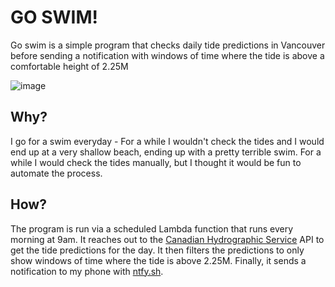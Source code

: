 # GO SWIM!

Go swim is a simple program that checks daily tide predictions in Vancouver before sending a notification with windows of time where the tide is above a comfortable height of 2.25M

![image](https://github.com/confy/go-swim/assets/4352706/8d69c0cb-026f-4880-b895-488014af8522)

## Why?
I go for a swim everyday - For a while I wouldn't check the tides and I would end up at a very shallow beach, ending up with a pretty terrible swim. For a while I would check the tides manually, but I thought it would be fun to automate the process.

## How?
The program is run via a scheduled Lambda function that runs every morning at 9am. It reaches out to the [Canadian Hydrographic Service](https://tides.gc.ca/en/web-services-offered-canadian-hydrographic-service) API to get the tide predictions for the day. It then filters the predictions to only show windows of time where the tide is above 2.25M. Finally, it sends a notification to my phone with [ntfy.sh](https://ntfy.sh/).
